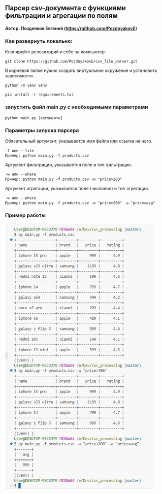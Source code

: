 ## Парсер csv-документа с функциями фильтрации и агрегации по полям
#### Автор: Поздняков Евгений (https://github.com/PozdnyakovE)

### Как развернуть локально:
Клонируйте репозиторий к себе на компьютер:
```
git clone https://github.com/PozdnyakovE/csv_file_parser.git
```
В корневой папке нужно создать виртуальное окружение и установить зависимости.
```
python -m venv venv
```
```
pip install -r requirements.txt
```
### запустить файл main.py с необходимыми параметрами
```
python main.py [аргументы]
```
### Параметры запуска парсера
Обязательный аргумент, указывается имя файла или ссылка на него.
```
-f или --file 
Пример: python main.py -f products.csv  
```
Аргумент фильтрации, указывается поле и тип фильтрации.
```
-w или --where 
Пример: python main.py -f products.csv -w "price>200" 
```
Аргумент агрегации, указывается поле (числовое) и тип агрегации.
```
-w или --where 
Пример: python main.py -f products.csv -w "price>200" -a "price=avg" 
```
### Пример работы
![Иллюстрация к проекту](https://github.com/PozdnyakovE/csv_file_parser/blob/master/csv_parser_results.jpg)
